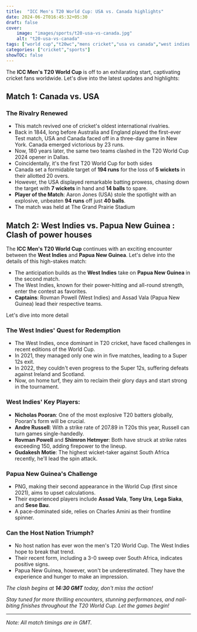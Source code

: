```yaml
---
title:  "ICC Men's T20 World Cup: USA vs. Canada highlights"
date: 2024-06-2T016:45:32+05:30
draft: false
cover:
    image: "images/sports/t20-usa-vs-canada.jpg"
    alt: "t20-usa-vs-canada"
tags: ["world cup","t20wc","mens cricket","usa vs canada","west indies vs papua new guinea"]
categories: ["cricket","sports"]
showTOC: false
---
```


The **ICC Men's T20 World Cup** is off to an exhilarating start, captivating cricket fans worldwide. Let's dive into the latest updates and highlights:

## Match 1: Canada vs. USA
### The Rivalry Renewed
- This match revived one of cricket's oldest international rivalries.
- Back in 1844, long before Australia and England played the first-ever Test match, USA and Canada faced off in a three-day game in New York. Canada emerged victorious by 23 runs.
- Now, 180 years later, the same two teams clashed in the T20 World Cup 2024 opener in Dallas.
- Coincidentally, it's the first T20 World Cup for both sides
- Canada set a formidable target of **194 runs** for the loss of **5 wickets** in their allotted 20 overs.
- However, the USA displayed remarkable batting prowess, chasing down the target with **7 wickets** in hand and **14 balls** to spare.
- **Player of the Match**: Aaron Jones (USA) stole the spotlight with an explosive, unbeaten **94 runs** off just **40 balls**.
- The match was held at The Grand Prairie Stadium


## Match 2: West Indies vs. Papua New Guinea : Clash of power houses
The **ICC Men's T20 World Cup** continues with an exciting encounter between the **West Indies** and **Papua New Guinea**. Let's delve into the details of this high-stakes match:
- The anticipation builds as the **West Indies** take on **Papua New Guinea** in the second match.
- The West Indies, known for their power-hitting and all-round strength, enter the contest as favorites.
- **Captains**: Rovman Powell (West Indies) and Assad Vala (Papua New Guinea) lead their respective teams.

Let's dive into more detail
### The West Indies' Quest for Redemption
- The West Indies, once dominant in T20 cricket, have faced challenges in recent editions of the World Cup.
- In 2021, they managed only one win in five matches, leading to a Super 12s exit.
- In 2022, they couldn't even progress to the Super 12s, suffering defeats against Ireland and Scotland.
- Now, on home turf, they aim to reclaim their glory days and start strong in the tournament.

### West Indies' Key Players:
- **Nicholas Pooran**: One of the most explosive T20 batters globally, Pooran's form will be crucial.
- **Andre Russell**: With a strike rate of 207.89 in T20s this year, Russell can turn games single-handedly.
- **Rovman Powell** and **Shimron Hetmyer**: Both have struck at strike rates exceeding 150, adding firepower to the lineup.
- **Gudakesh Motie**: The highest wicket-taker against South Africa recently, he'll lead the spin attack.

### Papua New Guinea's Challenge
- PNG, making their second appearance in the World Cup (first since 2021), aims to upset calculations.
- Their experienced players include **Assad Vala**, **Tony Ura**, **Lega Siaka**, and **Sese Bau**.
- A pace-dominated side, relies on Charles Amini as their frontline spinner.

### Can the Host Nation Triumph?
- No host nation has ever won the men's T20 World Cup. The West Indies hope to break that trend.
- Their recent form, including a 3-0 sweep over South Africa, indicates positive signs.
- Papua New Guinea, however, won't be underestimated. They have the experience and hunger to make an impression.

_The clash begins at **14:30 GMT** today, don't miss the action!_


_Stay tuned for more thrilling encounters, stunning performances, and nail-biting finishes throughout the T20 World Cup. Let the games begin!_

---

*Note: All match timings are in GMT.* 